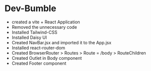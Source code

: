# Dev-Bumble

- created a vite + React Application
- Removed the unnecessary code
- Installed Tailwind-CSS
- Installed Daisy UI
- Created NavBar.jsx and imported it to the App.jsx
- Installed react-router-dom
- Created BrowserRouter > Routes > Route = /body > RouteChildren
- Created Outlet in Body component
- Created Footer component
